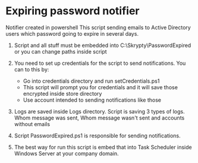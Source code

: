 # Expiring password notifier
Notifier created in powershell 
This script sending emails to Active Directory users which password going to expire in several days.

1. Script and all stuff must be embedded into C:\Skrypty\PasswordExpired or you can change paths inside script

2. You need to set up credentials for the script to send notifications. You can to this by:
	- Go into credentials directory and run setCredentials.ps1
	- This script will prompt you for credentials and it will save those encrypted inside store directory
	- Use account intended to sending notifications like those

3. Logs are saved inside Logs directory. Script is saving 3 types of logs.
	Whom message was sent, Whom message wasn't sent and accounts without emails


4. Script PasswordExpired.ps1 is responsible for sending notifications.

5. The best way for run this script is embed that into Task Scheduler inside Windows Server at your company domain.
